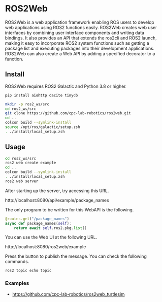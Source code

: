 # ROS2Web

ROS2Web is a web application framework enabling ROS users to develop web applications using ROS2 functions easily. ROS2Web creates web user interfaces by combining user interface components and writing data bindings. It also provides an API that extends the ros2cli and ROS2 launch, making it easy to incorporate ROS2 system functions such as getting a package list and executing packages into their development applications. ROS2Web can also create a Web API by adding a specified decorator to a function.



## Install

ROS2Web requires ROS2 Galactic and Python 3.8 or higher.

```zsh
pip install aiohttp dacite tinydb

mkdir -p ros2_ws/src
cd ros2_ws/src
git clone https://github.com/cpc-lab-robotics/ros2web.git
cd ..
colcon build --symlink-install
source /opt/ros/galactic/setup.zsh
. ./install/local_setup.zsh
```

## Usage

```zsh
cd ros2_ws/src
ros2 web create example
cd ..
colcon build --symlink-install
. ./install/local_setup.zsh
ros2 web server
```

After starting up the server, try accessing this URL.

http://localhost:8080/api/example/package_names


The only program to be written for this WebAPI is the following.

```python
@routes.get("/package_names")
async def package_names(self):
    return await self.ros2.pkg.list()
```

You can use the Web UI at the following URL.

http://localhost:8080/ros2web/example


Press the button to publish the message.
You can check the following commands.

```zsh
ros2 topic echo topic
```


### Examples

- https://github.com/cpc-lab-robotics/ros2web_turtlesim
